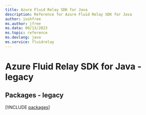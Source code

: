```yaml
---
title: Azure Fluid Relay SDK for Java
description: Reference for Azure Fluid Relay SDK for Java
author: joshfree
ms.author: jfree
ms.data: 09/13/2023
ms.topic: reference
ms.devlang: java
ms.service: fluidrelay
---
```

# Azure Fluid Relay SDK for Java - legacy
## Packages - legacy
[!INCLUDE [packages](fluid-relay-index.md)]